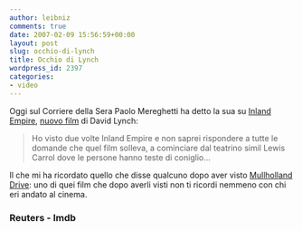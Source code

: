 ```yaml
---
author: leibniz
comments: true
date: 2007-02-09 15:56:59+00:00
layout: post
slug: occhio-di-lynch
title: Occhio di Lynch
wordpress_id: 2397
categories:
- video
---
```


Oggi sul Corriere della Sera Paolo Mereghetti ha detto la sua su [Inland Empire](http://www.imdb.com/title/tt0460829/), [nuovo film](http://today.reuters.it/news/newsArticle.aspx?type=entertainmentNews&storyID=2007-02-09T100555Z_01_ROS861333_RTRIDST_0_OITLR-JS-FILM-LINCH-BONZIO.XML) di David Lynch:


> Ho visto due volte Inland Empire e non saprei rispondere a tutte le domande che quel film solleva, a cominciare dal teatrino simil Lewis Carrol dove le persone hanno teste di coniglio...


Il che mi ha ricordato quello che disse qualcuno dopo aver visto [Mullholland Drive](http://www.imdb.com/title/tt0166924/): uno di quei film che dopo averli visti non ti ricordi nemmeno con chi eri andato al cinema.


### Reuters - Imdb
